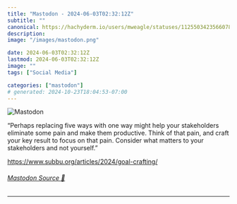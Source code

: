 ```yaml
---
title: "Mastodon - 2024-06-03T02:32:12Z"
subtitle: ""
canonical: https://hachyderm.io/users/mweagle/statuses/112550342356607864
description:
image: "/images/mastodon.png"

date: 2024-06-03T02:32:12Z
lastmod: 2024-06-03T02:32:12Z
image: ""
tags: ["Social Media"]

categories: ["mastodon"]
# generated: 2024-10-23T18:04:53-07:00
---
```

![Mastodon](/images/mastodon.png)

<p>“Perhaps replacing five ways with one way might help your stakeholders eliminate some pain and make them productive. Think of that pain, and craft your key result to focus on that pain. Consider what matters to your stakeholders and not yourself.”</p><p><a href="https://www.subbu.org/articles/2024/goal-crafting/" target="_blank" rel="nofollow noopener noreferrer" translate="no"><span class="invisible">https://www.</span><span class="ellipsis">subbu.org/articles/2024/goal-c</span><span class="invisible">rafting/</span></a></p>


###### [Mastodon Source 🐘](https://hachyderm.io/@mweagle/112550342356607864)

___

